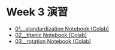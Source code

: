  # Week 3 演習
  - [01__standardization Notebook (Colab)](https://colab.research.google.com/drive/1zQ0aosSTjosV3VIP-kUQgkMyY5kaQQLx?usp=sharing)
  - [02__titanic Notebook (Colab)](https://colab.research.google.com/drive/1FC7I3WRjqNuDze__W2Y___7nY4_Kor5O?usp=sharing)
  - [03__rotation Notebook (Colab)](https://colab.research.google.com/drive/1XG92P7iSCcL9dcBEXONS7GeqtJDgMc_j?usp=sharing)
